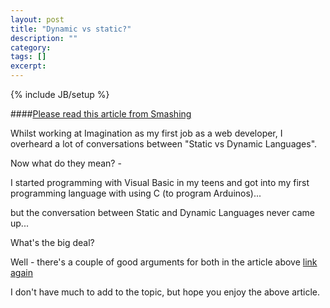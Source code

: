 ```yaml
---
layout: post
title: "Dynamic vs static?"
description: ""
category: 
tags: []
excerpt: 
---
```

{% include JB/setup %}

####[Please read this article from Smashing](http://coding.smashingmagazine.com/2013/04/18/introduction-to-programming-type-systems/)

Whilst working at Imagination as my first job as a web developer, I overheard a lot of conversations between "Static vs Dynamic Languages".

Now what do they mean? - 

I started programming with Visual Basic in my teens and got into my first programming language with using C (to program Arduinos)...

but the conversation between Static and Dynamic Languages never came up...

What's the big deal?

Well - there's a couple of good arguments for both in the article above [link again](http://coding.smashingmagazine.com/2013/04/18/introduction-to-programming-type-systems/)

I don't have much to add to the topic, but hope you enjoy the above article.
